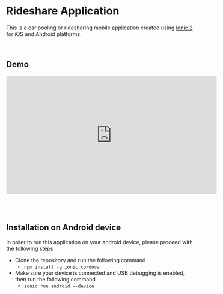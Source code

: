 Rideshare Application
===================
This is a car pooling or ridesharing mobile application created using [Ionic 2](http://ionicframework.com/docs/) for iOS and Android platforms.

<br>

## Demo

<iframe width="560" height="315" src="https://www.youtube.com/embed/QnSwMJLtW6Q" frameborder="0" allowfullscreen></iframe>

<br><br>

## Installation on Android device 

In order to run this application on your android device, please proceed with the following steps

- Clone the repository and run the following command
    - `npm install -g ionic cordova`
- Make sure your device is connected and USB debugging is enabled, then run the following command
    - `ionic run android --device`